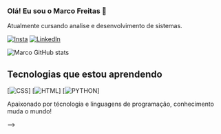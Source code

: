 ### Olá! Eu sou o Marco Freitas 👋
Atualmente cursando analise e desenvolvimento de sistemas.

[![Insta](https://img.shields.io/badge/Instagram-E4405F?style=for-the-badge&logo=instagram&logoColor=white)](https://www.instagram.com/imarcofreitas/)
[![LinkedIn](https://img.shields.io/badge/LinkedIn-0077B5?style=for-the-badge&logo=linkedin&logoColor=white)](https://www.linkedin.com/in/marco-aur%C3%A9lio-b69796277/)


![Marco GitHub stats](https://github-readme-stats.vercel.app/api?username=ItsMarcoFreitas&show_icons=true&theme=radical)


## Tecnologias que estou aprendendo

[![CSS](https://img.shields.io/badge/CSS-239120?&style=for-the-badge&logo=css3&logoColor=white)]
[![HTML](https://img.shields.io/badge/HTML-239120?style=for-the-badge&logo=html5&logoColor=white)]
[![PYTHON](https://img.shields.io/badge/Python-14354C?style=for-the-badge&logo=python&logoColor=white)]

Apaixonado por técnologia e linguagens de programação, conhecimento muda o mundo!






-->
